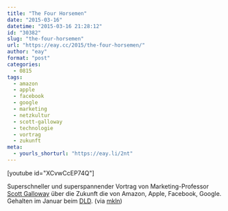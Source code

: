 ```yaml
---
title: "The Four Horsemen"
date: "2015-03-16"
datetime: "2015-03-16 21:28:12"
id: "30382"
slug: "the-four-horsemen"
url: "https://eay.cc/2015/the-four-horsemen/"
author: "eay"
format: "post"
categories:
  - 0815
tags:
  - amazon
  - apple
  - facebook
  - google
  - marketing
  - netzkultur
  - scott-galloway
  - technologie
  - vortrag
  - zukunft
meta:
  - yourls_shorturl: "https://eay.li/2nt"
---
```


\[youtube id="XCvwCcEP74Q"\]

Superschneller und superspannender Vortrag von Marketing-Professor [Scott Galloway](http://www.stern.nyu.edu/faculty/bio/scott-galloway) über die Zukunft die von Amazon, Apple, Facebook, Google. Gehalten im Januar beim [DLD](http://dld-conference.com/DLD15). (via [mkln](https://mkln.org/2015/03/scott-galloway-ueber-amazon-apple-facebook-und-google/))
